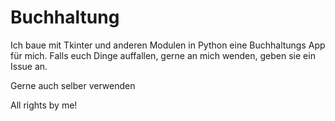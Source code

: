# Buchhaltung

Ich baue mit Tkinter und anderen Modulen in Python eine Buchhaltungs App für mich.
Falls euch Dinge auffallen, gerne an mich wenden, geben sie ein Issue an.

Gerne auch selber verwenden

All rights by me!
